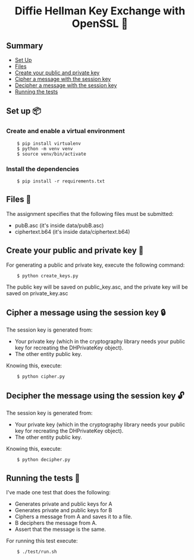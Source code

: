 <h1 align="center">
Diffie Hellman Key Exchange with OpenSSL 🔑
</h1>

## Summary
- [Set Up](#set-up-)
- [Files](#files-)
- [Create your public and private key](#create-your-public-and-private-key-)
- [Cipher a message with the session key](#cipher-a-message-using-the-session-key-)
- [Decipher a message with the session key](#decipher-the-message-using-the-session-key-)
- [Running the tests](#running-the-tests-)

## Set up 📦

### Create and enable a virtual environment

```
    $ pip install virtualenv
    $ python -m venv venv
    $ source venv/bin/activate
```

### Install the dependencies

```
    $ pip install -r requirements.txt
```

## Files 📁
The assignment specifies that the following files must be submitted:
- pubB.asc (it's inside data/pubB.asc)
- ciphertext.b64 (it's inside data/ciphertext.b64)

## Create your public and private key 🔑
For generating a public and private key, execute the following command:

```
    $ python create_keys.py
```
The public key will be saved on public_key.asc, and the private key will be saved on private_key.asc

## Cipher a message using the session key 🔒
The session key is generated from:
- Your private key (which in the cryptography library needs your public key for recreating the DHPrivateKey object).
- The other entity public key.

Knowing this, execute:
```
    $ python cipher.py
```

## Decipher the message using the session key 🔓
The session key is generated from:
- Your private key (which in the cryptography library needs your public key for recreating the DHPrivateKey object).
- The other entity public key.

Knowing this, execute:
```
    $ python decipher.py
```

## Running the tests 🧪
I've made one test that does the following:
- Generates private and public keys for A
- Generates private and public keys for B
- Ciphers a message from A and saves it to a file.
- B deciphers the message from A.
- Assert that the message is the same.

For running this test execute:

```
    $ ./test/run.sh
```
